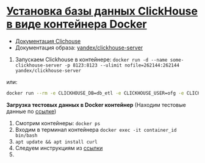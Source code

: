 # [Установка базы данных ClickHouse в виде контейнера Docker](https://www.youtube.com/watch?v=Zla6iN7W5ns)



- [Документация Clichouse](https://clickhouse.com/docs/ru)
- Документация образа: [yandex/clickhouse-server](https://hub.docker.com/r/yandex/clickhouse-server)

1. Запускаем Clickhouse в контейнере:
	`docker run -d --name some-clickhouse-server -p 8123:8123 --ulimit nofile=262144:262144 yandex/clickhouse-server`

или:
````bash
docker run --rm -e CLICKHOUSE_DB=db_etl -e CLICKHOUSE_USER=ofg -e CLICKHOUSE_DEFAULT_ACCESS_MANAGEMENT=1 -e CLICKHOUSE_PASSWORD=ofg -p 8123:8123 clickhouse/clickhouse-server
````
**Загрузка тестовых данных в Docker контейнер** (Находим тестовые данные по [ссылке](https://clickhouse.com/docs/ru/getting-started/example-datasets/metrica))
1. Смотрим контейнеры:
	`docker ps`
2. Входим в терминал контейнера
	`docker exec -it container_id bin/bash`
3.  `apt update && apt install curl`
4. Следуем инструкциям из [ссылки](https://clickhouse.com/docs/ru/getting-started/example-datasets/metrica)
5. 